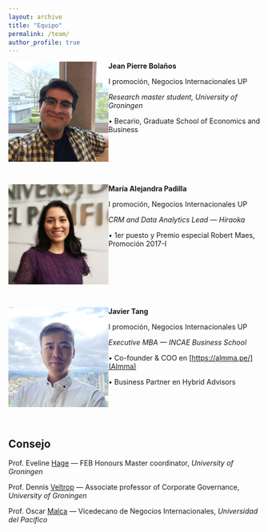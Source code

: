 ```yaml
---
layout: archive
title: "Equipo"
permalink: /team/
author_profile: true
---
```




<img src="/images/jpBolanos2_2023.JPG" align="left" width="200px"/>

**Jean Pierre Bolaños**

I promoción, Negocios Internacionales UP

*Research master student, University of Groningen*

• Becario, Graduate School of Economics and Business

<br clear="left"/>

&nbsp;
&nbsp;

<img src="/images/mariaAlejandraPadilla2023.jpg" align="left" width="200px"/>

**María Alejandra Padilla**

I promoción, Negocios Internacionales UP

*CRM and Data Analytics Lead — Hiraoka*

• 1er puesto y Premio especial Robert Maes, Promoción 2017-I

<br clear="left"/>

&nbsp;
&nbsp;

<img src="/images/javierTang2_2023.jpg" align="left" width="200px"/>

**Javier Tang**

I promoción, Negocios Internacionales UP

*Executive MBA — INCAE Business School*

• Co-founder & COO en [https://almma.pe/](Almma)

• Business Partner en Hybrid Advisors

<br clear="left"/>

&nbsp;
&nbsp;

## Consejo

Prof. Eveline [Hage](https://www.rug.nl/staff/m.l.hage/) — FEB Honours Master coordinator, *University of Groningen*

Prof. Dennis [Veltrop](https://www.rug.nl/staff/d.veltrop/) — Associate professor of Corporate Governance, *University of Groningen*

Prof. Oscar [Malca](https://www.up.edu.pe/Paginas/perfil-autoridad.aspx?idd=000007335) — Vicedecano de Negocios Internacionales, *Universidad del Pacífico*




